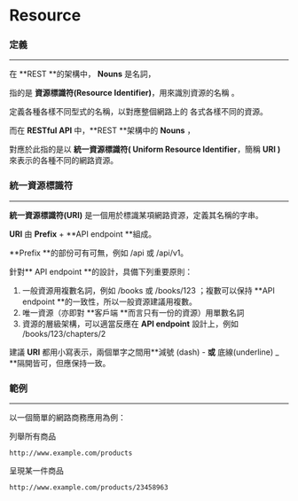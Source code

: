 # Resource

### 定義

---

在 **REST **的架構中， **Nouns** 是名詞，

指的是 **資源標識符\(Resource Identifier\)**，用來識別資源的名稱 。

定義各種各樣不同型式的名稱，以對應整個網路上的 各式各樣不同的資源。

而在 **RESTful API** 中，**REST **架構中的 **Nouns** ，

對應於此指的是以 **統一資源標識符\( Uniform Resource Identifier**，簡稱 **URI \)**  來表示的各種不同的網路資源。

### **統一資源標識符**

---

**統一資源標識符\(URI\)** 是一個用於標識某項網路資源，定義其名稱的字串。

**URI** 由 **Prefix** + **API endpoint **組成。

**Prefix **的部份可有可無，例如 \/api 或 \/api\/v1。

針對** API endpoint **的設計，具備下列重要原則：
1. 一般資源用複數名詞，例如 \/books 或 \/books\/123 ；複數可以保持 **API endpoint **的一致性，所以一般資源建議用複數。
2. 唯一資源（亦即對 **客戶端 **而言只有一份的資源）用單數名詞
3. 資源的層級架構，可以適當反應在 **API endpoint** 設計上，例如 \/books\/123\/chapters\/2

建議 **URI** 都用小寫表示，兩個單字之間用**減號 \(dash\)  -  **或** 底線\(underline\) \_ **隔開皆可，但應保持一致。

### 範例

---

以一個簡單的網路商務應用為例：

列舉所有商品

```
http://www.example.com/products
```

呈現某一件商品

```
http://www.example.com/products/23458963
```

